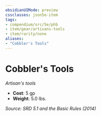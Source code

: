 ```yaml
---
obsidianUIMode: preview
cssclasses: json5e-item
tags:
- compendium/src/5e/phb
- item/gear/artisans-tools
- item/rarity/none
aliases: 
- "Cobbler's Tools"
---
```

# Cobbler's Tools
*Artisan's tools*  

- **Cost**: 5 gp
- **Weight**: 5.0 lbs.

*Source: SRD 5.1 and the Basic Rules (2014)*